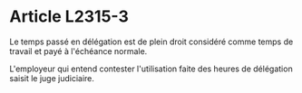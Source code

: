 # Article L2315-3

Le temps passé en délégation est de plein droit considéré comme temps de travail et payé à l'échéance normale.

L'employeur qui entend contester l'utilisation faite des heures de délégation saisit le juge judiciaire.